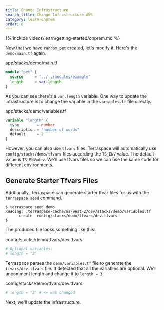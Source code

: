 ```yaml
---
title: Change Infrastructure
search_title: Change Infrastructure AWS
category: learn-onprem
order: 6
---
```


{% include videos/learn/getting-started/onprem.md %}

Now that we have `random_pet` created, let's modify it. Here's the `demo/main.tf` again.

app/stacks/demo/main.tf

```terraform
module "pet" {
  source     = "../../modules/example"
  length     = var.length
}
```

As you can see there's a `var.length` variable. One way to update the infrastructure is to change the variable in the `variables.tf` file directly.

app/stacks/demo/variables.tf

```terraform
variable "length" {
  type        = number
  description = "number of words"
  default     = 2
}
```

However, you can also use `tfvars` files. Terraspace will automatically use `config/stacks/demo/tfvars` files according the `TS_ENV` value. The default value is `TS_ENV=dev`. We'll use tfvars files so we can use the same code for different environments.

## Generate Starter Tfvars Files

Addtionally, Terraspace can generate starter tfvar files for us with the `terraspace seed` command.

    $ terraspace seed demo
    Reading: .terraspace-cache/us-west-2/dev/stacks/demo/variables.tf
          create  config/stacks/demo/tfvars/dev.tfvars
    $

The produced file looks something like this:

config/stacks/demo/tfvars/dev.tfvars

```terraform
# Optional variables:
# length = "2"
```

Terraspace parses the `demo/variables.tf` file to generate the `tfvars/dev.tfvars` file.  It detected that all the variables are optional.  We'll uncomment length and change it to `length = 3`.

config/stacks/demo/tfvars/dev.tfvars

```terraform
# length = "3" # <= was changed
```

Next, we'll update the infrastructure.